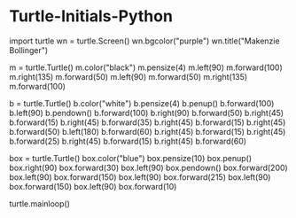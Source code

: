 # Turtle-Initials-Python

import turtle
wn = turtle.Screen()
wn.bgcolor("purple")
wn.title("Makenzie Bollinger")

m = turtle.Turtle()
m.color("black")
m.pensize(4)
m.left(90)
m.forward(100)
m.right(135)
m.forward(50)
m.left(90)
m.forward(50)
m.right(135)
m.forward(100)

b = turtle.Turtle()
b.color("white")
b.pensize(4)
b.penup()
b.forward(100)
b.left(90)
b.pendown()
b.forward(100)
b.right(90)
b.forward(50)
b.right(45)
b.forward(15)
b.right(45)
b.forward(35)
b.right(45)
b.forward(15)
b.right(45)
b.forward(50)
b.left(180)
b.forward(60)
b.right(45)
b.forward(15)
b.right(45)
b.forward(25)
b.right(45)
b.forward(15)
b.right(45)
b.forward(60)

box = turtle.Turtle()
box.color("blue")
box.pensize(10)
box.penup()
box.right(90)
box.forward(30)
box.left(90)
box.pendown()
box.forward(200)
box.left(90)
box.forward(150)
box.left(90)
box.forward(215)
box.left(90)
box.forward(150)
box.left(90)
box.forward(10)


turtle.mainloop() 
